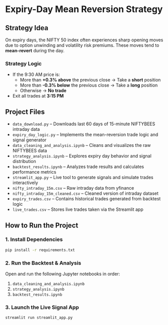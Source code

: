 # Expiry-Day Mean Reversion Strategy

## Strategy Idea

On expiry days, the NIFTY 50 index often experiences sharp opening moves due to option unwinding and volatility risk premiums. These moves tend to **mean-revert** during the day.

### Strategy Logic

- If the 9:30 AM price is:
  - More than **+0.3% above** the previous close → Take a **short** position
  - More than **-0.3% below** the previous close → Take a **long** position
  - Otherwise → **No trade**
- Exit all trades at **3:15 PM**

## Project Files

- `data_download.py` – Downloads last 60 days of 15-minute NIFTYBEES intraday data
- `expiry_day_logic.py` – Implements the mean-reversion trade logic and signal generator
- `data_cleaning_and_analysis.ipynb` – Cleans and visualizes the raw NIFTYBEES data
- `strategy_analysis.ipynb` – Explores expiry day behavior and signal distribution
- `backtest_results.ipynb` – Analyzes trade results and calculates performance metrics
- `streamlit_app.py` – Live tool to generate signals and simulate trades interactively
- `nifty_intraday_15m.csv` – Raw intraday data from yfinance
- `nifty_intraday_15m_cleaned.csv` – Cleaned version of intraday dataset
- `expiry_trades.csv` – Contains historical trades generated from backtest logic
- `live_trades.csv` – Stores live trades taken via the Streamlit app

## How to Run the Project

### 1. Install Dependencies

```bash
pip install -r requirements.txt
```

### 2. Run the Backtest & Analysis

Open and run the following Jupyter notebooks in order:
1. `data_cleaning_and_analysis.ipynb`
2. `strategy_analysis.ipynb`
3. `backtest_results.ipynb`

### 3. Launch the Live Signal App

```bash
streamlit run streamlit_app.py
```
